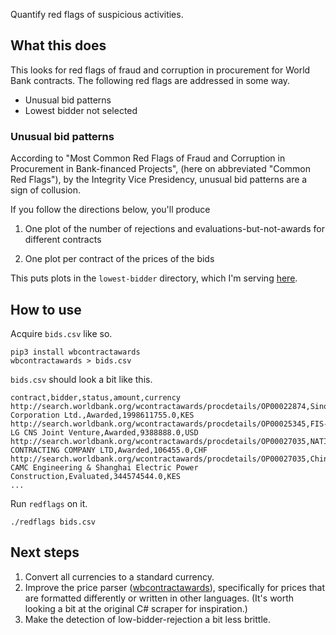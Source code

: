 Quantify red flags of suspicious activities.

## What this does
This looks for red flags of fraud and corruption in procurement
for World Bank contracts. The following red flags are addressed
in some way.

* Unusual bid patterns
* Lowest bidder not selected

### Unusual bid patterns
According to "Most Common Red Flags of Fraud and Corruption
in Procurement in Bank-financed Projects", (here on abbreviated
"Common Red Flags"), by the Integrity Vice Presidency,
unusual bid patterns are a sign of collusion.


If you follow the directions below, you'll produce

1. One plot of the number of rejections and evaluations-but-not-awards
    for different contracts


2. One plot per contract of the prices of the bids


This puts plots in the `lowest-bidder` directory, which I'm serving
[here](http://big.dada.pink/red-flags/lowest-bidder/).


## How to use
Acquire `bids.csv` like so.

    pip3 install wbcontractawards
    wbcontractawards > bids.csv

`bids.csv` should look a bit like this.

    contract,bidder,status,amount,currency
    http://search.worldbank.org/wcontractawards/procdetails/OP00022874,Sinohydro Corporation Ltd.,Awarded,1998611755.0,KES
    http://search.worldbank.org/wcontractawards/procdetails/OP00025345,FIS-LG CNS Joint Venture,Awarded,9388888.0,USD
    http://search.worldbank.org/wcontractawards/procdetails/OP00027035,NATIONAL CONTRACTING COMPANY LTD,Awarded,106455.0,CHF
    http://search.worldbank.org/wcontractawards/procdetails/OP00027035,China CAMC Engineering & Shanghai Electric Power Construction,Evaluated,344574544.0,KES
    ...

Run `redflags` on it.

    ./redflags bids.csv

## Next steps

1. Convert all currencies to a standard currency.
2. Improve the price parser
    ([wbcontractawards](https://pypi.python.org/pypi/wbcontractawards)),
    specifically for prices that are formatted
    differently or written in other languages.
    (It's worth looking a bit at the original C# scraper for inspiration.)
3. Make the detection of low-bidder-rejection a bit less brittle.
